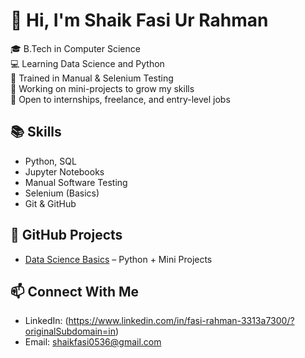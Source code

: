 # 👋 Hi, I'm Shaik Fasi Ur Rahman

🎓 B.Tech in Computer Science  
💻 Learning Data Science and Python  
🧪 Trained in Manual & Selenium Testing  
🌱 Working on mini-projects to grow my skills  
🚀 Open to internships, freelance, and entry-level jobs

## 📚 Skills
- Python, SQL
- Jupyter Notebooks
- Manual Software Testing
- Selenium (Basics)
- Git & GitHub

## 🔗 GitHub Projects
- [Data Science Basics](https://github.com/fasi0536/Data-science) – Python + Mini Projects

## 📫 Connect With Me
- LinkedIn: (https://www.linkedin.com/in/fasi-rahman-3313a7300/?originalSubdomain=in)
- Email: shaikfasi0536@gmail.com
